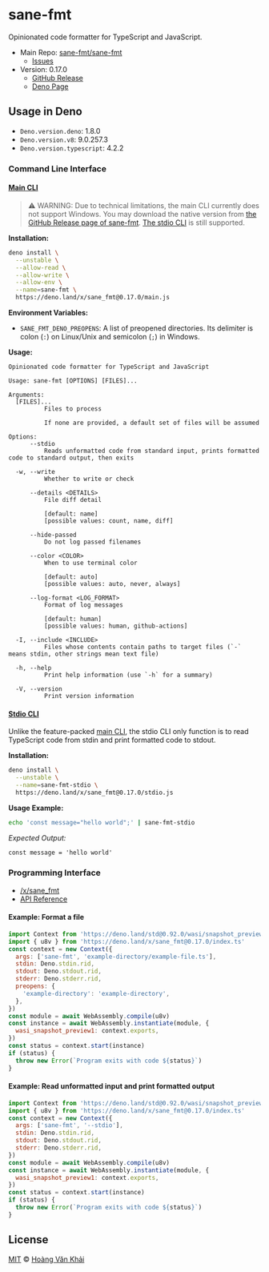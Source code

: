 # sane-fmt

Opinionated code formatter for TypeScript and JavaScript.

* Main Repo: [sane-fmt/sane-fmt](https://github.com/sane-fmt/sane-fmt)
  * [Issues](https://github.com/sane-fmt/sane-fmt/issues)
* Version: 0.17.0
  - [GitHub Release](https://github.com/sane-fmt/sane-fmt/releases/tag/0.17.0)
  - [Deno Page](https://deno.land/x/sane_fmt@0.17.0)

## Usage in Deno

* `Deno.version.deno`: 1.8.0
* `Deno.version.v8`: 9.0.257.3
* `Deno.version.typescript`: 4.2.2

### Command Line Interface

#### [Main CLI](https://deno.land/x/sane_fmt@0.17.0/main.js)

> ⚠ WARNING: Due to technical limitations, the main CLI currently does not support Windows. You may download the native version from [the GitHub Release page of sane-fmt](https://github.com/sane-fmt/sane-fmt/releases). [The stdio CLI](#stdio-cli) is still supported.

**Installation:**

```sh
deno install \
  --unstable \
  --allow-read \
  --allow-write \
  --allow-env \
  --name=sane-fmt \
  https://deno.land/x/sane_fmt@0.17.0/main.js
```

**Environment Variables:**

* `SANE_FMT_DENO_PREOPENS`: A list of preopened directories. Its delimiter is colon (`:`) on Linux/Unix and semicolon (`;`) in Windows.

**Usage:**

```
Opinionated code formatter for TypeScript and JavaScript

Usage: sane-fmt [OPTIONS] [FILES]...

Arguments:
  [FILES]...
          Files to process

          If none are provided, a default set of files will be assumed

Options:
      --stdio
          Reads unformatted code from standard input, prints formatted code to standard output, then exits

  -w, --write
          Whether to write or check

      --details <DETAILS>
          File diff detail

          [default: name]
          [possible values: count, name, diff]

      --hide-passed
          Do not log passed filenames

      --color <COLOR>
          When to use terminal color

          [default: auto]
          [possible values: auto, never, always]

      --log-format <LOG_FORMAT>
          Format of log messages

          [default: human]
          [possible values: human, github-actions]

  -I, --include <INCLUDE>
          Files whose contents contain paths to target files (`-` means stdin, other strings mean text file)

  -h, --help
          Print help information (use `-h` for a summary)

  -V, --version
          Print version information

```

#### [Stdio CLI](https://deno.land/x/sane_fmt@0.17.0/stdio.js)

Unlike the feature-packed [main CLI](#main-cli), the stdio CLI only function is to read TypeScript code from stdin and print formatted code to stdout.

**Installation:**

```sh
deno install \
  --unstable \
  --name=sane-fmt-stdio \
  https://deno.land/x/sane_fmt@0.17.0/stdio.js
```

**Usage Example:**

```sh
echo 'const message="hello world";' | sane-fmt-stdio
```

_Expected Output:_

```txt
const message = 'hello world'
```

### Programming Interface

* [/x/sane_fmt](https://deno.land/x/sane_fmt@0.17.0/index.ts)
* [API Reference](https://doc.deno.land/https/deno.land//x/sane_fmt@0.17.0/index.ts)

#### Example: Format a file

```javascript
import Context from 'https://deno.land/std@0.92.0/wasi/snapshot_preview1.ts'
import { u8v } from 'https://deno.land/x/sane_fmt@0.17.0/index.ts'
const context = new Context({
  args: ['sane-fmt', 'example-directory/example-file.ts'],
  stdin: Deno.stdin.rid,
  stdout: Deno.stdout.rid,
  stderr: Deno.stderr.rid,
  preopens: {
    'example-directory': 'example-directory',
  },
})
const module = await WebAssembly.compile(u8v)
const instance = await WebAssembly.instantiate(module, {
  wasi_snapshot_preview1: context.exports,
})
const status = context.start(instance)
if (status) {
  throw new Error(`Program exits with code ${status}`)
}
```

#### Example: Read unformatted input and print formatted output

```javascript
import Context from 'https://deno.land/std@0.92.0/wasi/snapshot_preview1.ts'
import { u8v } from 'https://deno.land/x/sane_fmt@0.17.0/index.ts'
const context = new Context({
  args: ['sane-fmt', '--stdio'],
  stdin: Deno.stdin.rid,
  stdout: Deno.stdout.rid,
  stderr: Deno.stderr.rid,
})
const module = await WebAssembly.compile(u8v)
const instance = await WebAssembly.instantiate(module, {
  wasi_snapshot_preview1: context.exports,
})
const status = context.start(instance)
if (status) {
  throw new Error(`Program exits with code ${status}`)
}
```

## License

[MIT](https://git.io/JY6mh) © [Hoàng Văn Khải](https://ksxgithub.github.io/)
